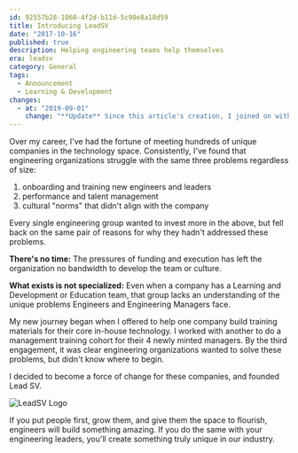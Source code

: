 ```yaml
---
id: 92557b28-1060-4f2d-b11d-5c98e8a18d59
title: Introducing LeadSV
date: "2017-10-16"
published: true
description: Helping engineering teams help themselves
era: leadsv
category: General
tags:
  - Announcement
  - Learning & Development
changes:
  - at: "2019-09-01"
    change: "**Update** Since this article's creation, I joined on with a cofounder and merged LeadSV's assets together to start Aibex, where we are trying to solve the challenges of learning and growing from our peers."
---
```


Over my career, I've had the fortune of meeting hundreds of unique companies in the technology space. Consistently, I've found that engineering organizations struggle with the same three problems regardless of size:

1. onboarding and training new engineers and leaders
2. performance and talent management
3. cultural "norms" that didn't align with the company

Every single engineering group wanted to invest more in the above, but fell back on the same pair of reasons for why they hadn't addressed these problems.

**There's no time:** The pressures of funding and execution has left the organization no bandwidth to develop the team or culture.

**What exists is not specialized:** Even when a company has a Learning and Development or Education team, that group lacks an understanding of the unique problems Engineers and Engineering Managers face.

My new journey began when I offered to help one company build training materials for their core in-house technology. I worked with another to do a management training cohort for their 4 newly minted managers. By the third engagement, it was clear engineering organizations wanted to solve these problems, but didn't know where to begin.

I decided to become a force of change for these companies, and founded Lead SV.

![LeadSV Logo](/images/posts/introducing-leadsv/leadsv.png)

If you put people first, grow them, and give them the space to flourish, engineers will build something amazing. If you do the same with your engineering leaders, you'll create something truly unique in our industry.
